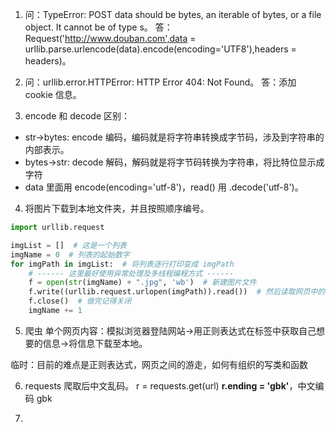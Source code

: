 1. 问：TypeError: POST data should be bytes, an iterable of bytes, or a file object. It cannot be of type s。
答：Request('http://www.douban.com',data  = urllib.parse.urlencode(data).encode(encoding='UTF8'),headers = headers)。 

2. 问：urllib.error.HTTPError: HTTP Error 404: Not Found。
答：添加 cookie 信息。

3. encode 和 decode 区别：
* str->bytes: encode 编码，编码就是将字符串转换成字节码，涉及到字符串的内部表示。
* bytes->str: decode 解码，解码就是将字节码转换为字符串，将比特位显示成字符
* data 里面用 encode(encoding='utf-8')，read() 用 .decode('utf-8')。

4. 将图片下载到本地文件夹，并且按照顺序编号。
```python
import urllib.request

imgList = []  # 这是一个列表
imgName = 0  # 列表的起始数字
for imgPath in imgList:  # 将列表逐行打印变成 imgPath
    # ------ 这里最好使用异常处理及多线程编程方式 ------
    f = open(str(imgName) + ".jpg", 'wb')  # 新建图片文件
    f.write((urllib.request.urlopen(imgPath)).read())  # 然后读取网页中的图片文件读取然后写入之前建好的文件中
    f.close()  # 做完记得关闭
    imgName += 1
```

5. 爬虫
单个网页内容：模拟浏览器登陆网站→用正则表达式在标签中获取自己想要的信息→将信息下载至本地。

临时：目前的难点是正则表达式，网页之间的游走，如何有组织的写类和函数

6. requests 爬取后中文乱码。
r = requests.get(url)
**r.ending = 'gbk'**，中文编码 gbk

7.